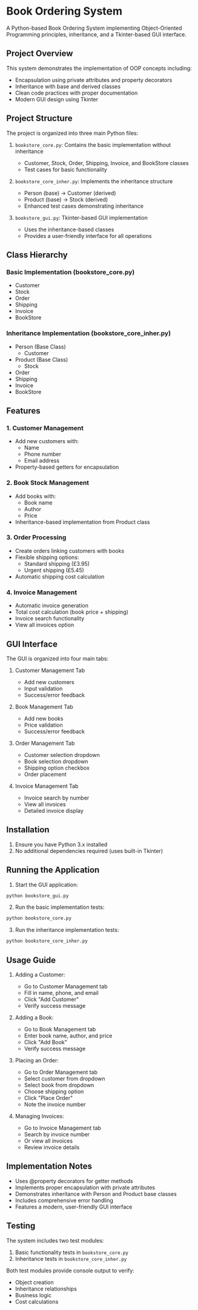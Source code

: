 # Book Ordering System

A Python-based Book Ordering System implementing Object-Oriented Programming principles, inheritance, and a Tkinter-based GUI interface.

## Project Overview

This system demonstrates the implementation of OOP concepts including:
- Encapsulation using private attributes and property decorators
- Inheritance with base and derived classes
- Clean code practices with proper documentation
- Modern GUI design using Tkinter

## Project Structure

The project is organized into three main Python files:

1. `bookstore_core.py`: Contains the basic implementation without inheritance
   - Customer, Stock, Order, Shipping, Invoice, and BookStore classes
   - Test cases for basic functionality

2. `bookstore_core_inher.py`: Implements the inheritance structure
   - Person (base) → Customer (derived)
   - Product (base) → Stock (derived)
   - Enhanced test cases demonstrating inheritance

3. `bookstore_gui.py`: Tkinter-based GUI implementation
   - Uses the inheritance-based classes
   - Provides a user-friendly interface for all operations

## Class Hierarchy

### Basic Implementation (bookstore_core.py)
- Customer
- Stock
- Order
- Shipping
- Invoice
- BookStore

### Inheritance Implementation (bookstore_core_inher.py)
- Person (Base Class)
  - Customer
- Product (Base Class)
  - Stock
- Order
- Shipping
- Invoice
- BookStore

## Features

### 1. Customer Management
- Add new customers with:
  - Name
  - Phone number
  - Email address
- Property-based getters for encapsulation

### 2. Book Stock Management
- Add books with:
  - Book name
  - Author
  - Price
- Inheritance-based implementation from Product class

### 3. Order Processing
- Create orders linking customers with books
- Flexible shipping options:
  - Standard shipping (£3.95)
  - Urgent shipping (£5.45)
- Automatic shipping cost calculation

### 4. Invoice Management
- Automatic invoice generation
- Total cost calculation (book price + shipping)
- Invoice search functionality
- View all invoices option

## GUI Interface

The GUI is organized into four main tabs:

1. Customer Management Tab
   - Add new customers
   - Input validation
   - Success/error feedback

2. Book Management Tab
   - Add new books
   - Price validation
   - Success/error feedback

3. Order Management Tab
   - Customer selection dropdown
   - Book selection dropdown
   - Shipping option checkbox
   - Order placement

4. Invoice Management Tab
   - Invoice search by number
   - View all invoices
   - Detailed invoice display

## Installation

1. Ensure you have Python 3.x installed
2. No additional dependencies required (uses built-in Tkinter)

## Running the Application

1. Start the GUI application:
```bash
python bookstore_gui.py
```

2. Run the basic implementation tests:
```bash
python bookstore_core.py
```

3. Run the inheritance implementation tests:
```bash
python bookstore_core_inher.py
```

## Usage Guide

1. Adding a Customer:
   - Go to Customer Management tab
   - Fill in name, phone, and email
   - Click "Add Customer"
   - Verify success message

2. Adding a Book:
   - Go to Book Management tab
   - Enter book name, author, and price
   - Click "Add Book"
   - Verify success message

3. Placing an Order:
   - Go to Order Management tab
   - Select customer from dropdown
   - Select book from dropdown
   - Choose shipping option
   - Click "Place Order"
   - Note the invoice number

4. Managing Invoices:
   - Go to Invoice Management tab
   - Search by invoice number
   - Or view all invoices
   - Review invoice details

## Implementation Notes

- Uses @property decorators for getter methods
- Implements proper encapsulation with private attributes
- Demonstrates inheritance with Person and Product base classes
- Includes comprehensive error handling
- Features a modern, user-friendly GUI interface

## Testing

The system includes two test modules:
1. Basic functionality tests in `bookstore_core.py`
2. Inheritance tests in `bookstore_core_inher.py`

Both test modules provide console output to verify:
- Object creation
- Inheritance relationships
- Business logic
- Cost calculations 